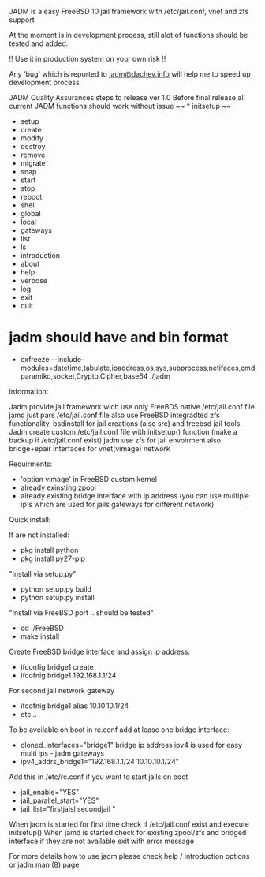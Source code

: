 
JADM is a easy FreeBSD 10 jail framework with /etc/jail.conf, vnet and zfs support 

At the moment is in development process, still alot of functions should be tested and added.

!! Use it in production system on your own risk !!

Any 'bug' which is reported to jadm@dachev.info will help me to speed up development process

JADM Quality Assurances steps to release ver 1.0
Before final release all current JADM functions should work without issue
~~ * initsetup ~~
* setup
* create
* modify
* destroy
* remove
* migrate
* snap
* start
* stop
* reboot
* shell
* global
* local
* gateways
* list
* ls
* introduction
* about
* help
* verbose
* log
* exit
* quit
# jadm should have and bin format
* cxfreeze --include-modules=datetime,tabulate,ipaddress,os,sys,subprocess,netifaces,cmd,paramiko,socket,Crypto.Cipher,base64 ./jadm



Information:

Jadm provide jail framework wich use only FreeBDS native /etc/jail.conf file
jamd just pars /etc/jail.conf file also use FreeBSD integradted zfs functionality, bsdinstall 
for jail creations (also src) and freebsd jail tools.
Jadm create custom /etc/jail.conf file with initsetup() function (make a backup if /etc/jail.conf exist)
jadm use zfs for jail envoirment also bridge+epair interfaces for vnet(vimage) network

Requirments:

- 'option vimage' in FreeBSD custom kernel
- already exinsting zpool
- already existing bridge interface with ip address (you can use multiple ip's which are used for jails gateways for different network)

Quick install:

If are not installed:
- pkg install python
- pkg install py27-pip

"Install via setup.py"
- python setup.py build
- python setup.py install

"Install via FreeBSD port .. should be tested"
- cd ./FreeBSD
- make install

Create FreeBSD bridge interface and assign ip address:
- ifconfig bridge1 create
- ifcofnig bridge1 192.168.1.1/24

For second jail network gateway
- ifcofnig bridge1 alias 10.10.10.1/24
- etc ..

To be aveilable on boot in rc.conf add at lease one bridge interface:
- cloned_interfaces="bridge1"
bridge ip address ipv4 is used for easy multi ips - jadm gateways
- ipv4_addrs_bridge1="192.168.1.1/24 10.10.10.1/24"

Add this in /etc/rc.conf if you want to start jails on boot
- jail_enable="YES"                                                                                                                                                                                                                                                              
- jail_parallel_start="YES"                                                                                                                                                                                                                                                      
- jail_list="firstjaisl secondjail "

When jadm is started for first time check if /etc/jail.conf exist and execute initsetup()
When jamd is started check for existing zpool/zfs and bridged interface if they are not available exit with error message

For more details how to use jadm please check help / introduction options or jadm man (8) page
